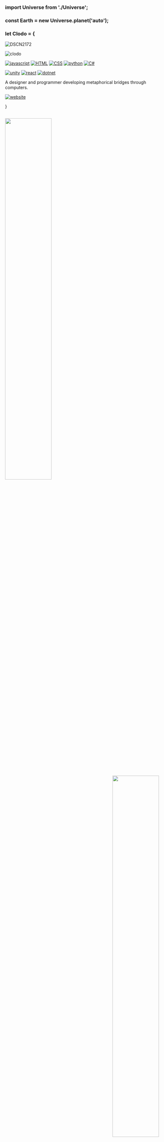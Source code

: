<h3> import Universe from './Universe'; </h3>

<h3>const Earth = new Universe.planet('auto'); </h3>

<h3>let Clodo = { </h3>

<div align="left">
  
![DSCN2172](https://user-images.githubusercontent.com/104923248/214688635-cd3537fc-eff6-4363-9bc0-26a6d3bf8b3f.JPG)

![clodo](https://github-readme-stats.vercel.app/api?username=clodoN1109&theme=calm_pink&show_icons=true)



<div align="left">
  
<a href="https://developer.mozilla.org/pt-BR/docs/Web/JavaScript">![javascript](https://img.shields.io/badge/JavaScript-323330?style=for-the-badge&logo=javascript&logoColor=F7DF1E)</a>
<a href="https://developer.mozilla.org/pt-BR/docs/Web/HTML">![HTML](https://img.shields.io/badge/HTML5-E34F26?style=for-the-badge&logo=html5&logoColor=white)</a>
<a href="https://developer.mozilla.org/pt-BR/docs/Web/CSS">![CSS](https://img.shields.io/badge/CSS3-1572B6?style=for-the-badge&logo=css3&logoColor=white)</a>
<a href="https://www.python.org/">![python](https://img.shields.io/badge/Python-FFD43B?style=for-the-badge&logo=python&logoColor=blue)</a>
<a href="https://learn.microsoft.com/pt-br/dotnet/csharp/">![C#](https://img.shields.io/badge/c%23-%23239120.svg?style=for-the-badge&logo=c-sharp&logoColor=white)</a>

</div>

<div align="left">
  
  <a href="https://unity.com">![unity](https://img.shields.io/badge/Unity-100000?style=for-the-badge&logo=unity&logoColor=white)</a>
  <a href="https://pt-br.reactjs.org/">![react](https://img.shields.io/badge/React-20232A?style=for-the-badge&logo=react&logoColor=61DAFB)</a>
  <a href="https://dotnet.microsoft.com/en-us/">![dotnet](https://img.shields.io/badge/.NET-512BD4?style=for-the-badge&logo=dotnet&logoColor=white)</a>

</div>




<div align="left">
  
A designer and programmer developing metaphorical bridges through computers.

<a href="https://www.clodo.me">![website](https://img.shields.io/badge/website-clodo.me-blue)</a>

</div>

}

##

<div align="left">
   <img src="https://github.com/clodoN1109/clodoN1109/assets/104923248/b50d90ae-3f69-4193-907a-89cfec7f56e7" width="55%">
</div>

<div align="right">
  <img src="https://github.com/clodoN1109/turing-universal-machines/assets/104923248/6b58f7a5-d8ed-4f4f-9e04-21abbde5028c" width="55%">
</div>

<div align="left">
   <img src="https://github.com/clodoN1109/clodoN1109/assets/104923248/918c26ab-e4bc-47a1-8f01-7d2f5640cf78" width="55%">
</div>

<!---
clodoN1109/clodoN1109 is a ✨ special ✨ repository because its `README.md` (this file) appears on your GitHub profile.
You can click the Preview link to take a look at your changes.
--->
